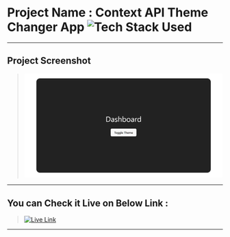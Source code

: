 # Project Name : Context API Theme Changer App ![Tech Stack Used](https://img.shields.io/badge/Technologies-ReactJS-magenta)

---

## Project Screenshot

> ![SS](./ss.png)

---

## You can Check it Live on Below Link :

> [![Live Link](https://img.shields.io/badge/DEPLOYED-LINK-green)](https://context-api-theme-changer-sj.netlify.app/)

---
